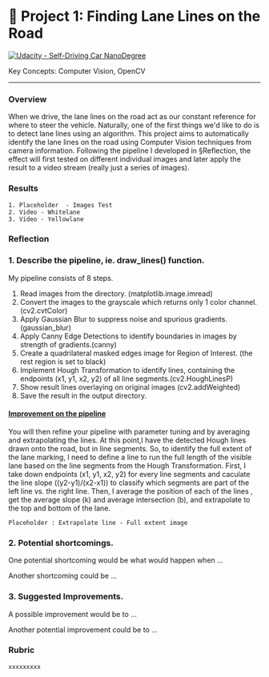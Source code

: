 # :checkered_flag: Project 1: Finding Lane Lines on the Road
[![Udacity - Self-Driving Car NanoDegree](https://s3.amazonaws.com/udacity-sdc/github/shield-carnd.svg)](http://www.udacity.com/drive)

Key Concepts: Computer Vision, OpenCV
<hr>

### Overview 

When we drive, the lane lines on the road act as our constant reference for where to steer the vehicle. Naturally, one of the first things we'd like to do is to detect lane lines using an algorithm.
This project aims to automatically identify the lane lines on the road using Computer Vision techniques from camera information. Following the pipeline I developed in §Reflection, the effect will first tested on different individual images and later apply the result to a video stream (really just a series of images).

### Results
```
1. Placeholder  - Images Test
2. Video - Whitelane
3. Video - Yellowlane
```

### Reflection

### 1. Describe the pipeline, ie. draw_lines() function.

My pipeline consists of 8 steps. 
<ol>
   <li> Read images from the directory. (matplotlib.image.imread)
   <li> Convert the images to the grayscale which returns only 1 color channel. (cv2.cvtColor)
   <li> Apply Gaussian Blur to suppress noise and spurious gradients. (gaussian_blur)
   <li> Apply Canny Edge Detections to identify boundaries in images by strength of gradients.(canny)
   <li> Create a quadrilateral masked edges image for Region of Interest. (the rest region is set to black)
   <li> Implement Hough Transformation to identify lines, containing the endpoints (x1, y1, x2, y2) of all line segments.(cv2.HoughLinesP)
   <li> Show result lines overlaying on original images (cv2.addWeighted)
   <li> Save the result in the output directory.
</ol>


#### <u> Improvement on the pipeline </u>

You will then refine your pipeline with parameter tuning and by averaging and extrapolating the lines.
At this point,I have the detected Hough lines drawn onto the road, but in line segments. So, to identify the full extent of the lane marking, I need to define a line to run the full length of the visible lane based on the line segments from the Hough Transformation. First, I take down endpoints (x1, y1, x2, y2) for every line segments and caculate the line slope ((y2-y1)/(x2-x1)) to classify which segments are part of the left line vs. the right line. Then, I average the position of each of the lines , get the average slope (k) and average intersection (b), and extrapolate to the top and bottom of the lane.

```
Placeholder : Extrapolate line - Full extent image
```
### 2. Potential shortcomings.


One potential shortcoming would be what would happen when ... 

Another shortcoming could be ...


### 3. Suggested Improvements.

A possible improvement would be to ...

Another potential improvement could be to ...

### Rubric
```
xxxxxxxxx
```



